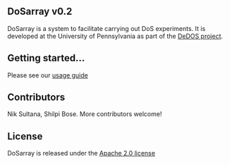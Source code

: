## DoSarray v0.2
DoSarray is a system to facilitate carrying out DoS experiments.
It is developed at the University of Pennsylvania as part of the [DeDOS project](http://dedos-project.net/).

## Getting started...
Please see our [usage guide](USAGE.md)

## Contributors
Nik Sultana, Shilpi Bose. More contributors welcome!

## License
DoSarray is released under the [Apache 2.0 license](LICENSE)
